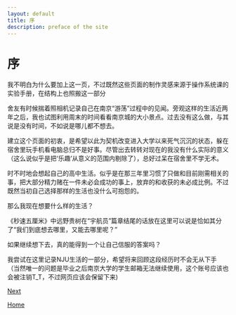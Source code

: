 ```yaml
---
layout: default
title: 序
description: preface of the site
---
```


# 序

我不明白为什么要加上这一页，不过既然这些页面的制作灵感来源于操作系统课的实验手册，在结构上也照搬这一部分

舍友有时候揣着照相机记录自己在南京“游荡”过程中的见闻。旁观这样的生活近两年之后，我也试图利用周末的时间看看南京城的大小景点。过去没有这么做，与其说是没有时间，不如说是哪儿都不想去。

建立这个页面的初衷，是希望以此为契机改变进入大学以来死气沉沉的状态，躲在宿舍里玩手机看电脑总归不是好事。尽管出去转转对现在的我没有什么实际的意义（这么说似乎是把‘乐趣’从意义的范围内剔除了），总好过呆在宿舍里不学无术。

时不时地会想起自己的高中生活。似乎是在那三年里习惯了只做和目前刚需相关的事，把大部分精力赌在一件未必会成功的事上，放弃的和收获的未必成比例。不过既然当初自己选择那样的生活也没什么可抱怨的。

那么我现在想要什么样的生活？

《秒速五厘米》中远野贵树在“宇航员”篇章结尾的话放在这里可以说是恰如其分了“我们到底想去哪里，又能去哪里呢？”

如果继续想下去，真的能得到一个让自己信服的答案吗？

我尝试在这里记录NJU生活的一部分，希望将来回顾这段经历时不会无从下手（当然唯一的问题是毕业之后南京大学的学生邮箱无法继续使用，这个账号应该也会被注销T_T，不过网页应该会保留下来)

[Next](./page-operations.md)

[Home](./index.md)